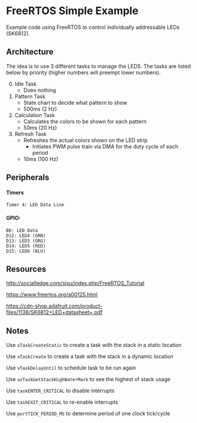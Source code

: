 # FreeRTOS Simple Example

Example code using FreeRTOS to control individually addressable LEDs (SK6812).

## Architecture

The idea is to use 3 different tasks to manage the LEDS.  The tasks are listed below by priority (higher numbers will preempt lower numbers).

0.  Idle Task
    -  Does nothing
1.  Pattern Task 
    - State chart to decide what pattern to show
    - 500ms (2 Hz)
2.  Calculation Task
    - Calculates the colors to be shown for each pattern
    - 50ms (20 Hz)
3.  Refresh Task
    - Refreshes the actual colors shown on the LED strip
        - Initiates PWM pulse train via DMA for the duty cycle of each period
    - 10ms (100 Hz)

## Peripherals

#### Timers

```
Timer 4: LED Data Line
```

#### GPIO:

```
B6: LED Data
D12: LED4 (GRN)
D13: LED3 (ORG)
D14: LED5 (RED)
D15: LED6 (BLU)
```

## Resources

http://socialledge.com/sjsu/index.php/FreeRTOS_Tutorial

https://www.freertos.org/a00125.html

https://cdn-shop.adafruit.com/product-files/1138/SK6812+LED+datasheet+.pdf

## Notes
Use `xTaskCreateStatic` to create a task with the stack in a static location

Use `xTaskCreate` to create a task with the stack in a dynamic location

Use `vTaskDelayUntil` to schedule task to be run again

Use `uxTaskGetStackHighWaterMark` to see the highest of stack usage

Use `taskENTER_CRITICAL` to disable interrupts

Use `taskEXIT_CRITICAL` to re-enable interrupts

Use `portTICK_PERIOD_MS` to determine period of one clock tick/cycle